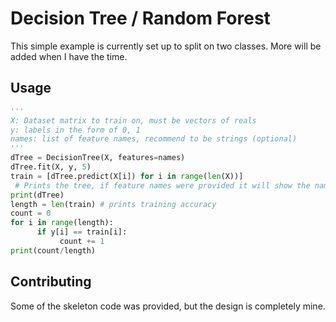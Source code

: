 # Decision Tree / Random Forest

This simple example is currently set up to split on two classes. More will be added when I have the time.

## Usage

```python
''' 
X: Dataset matrix to train on, must be vectors of reals
y: labels in the form of 0, 1
names: list of feature names, recommend to be strings (optional)
'''
dTree = DecisionTree(X, features=names)
dTree.fit(X, y, 5)
train = [dTree.predict(X[i]) for i in range(len(X))]
 # Prints the tree, if feature names were provided it will show the names of the splits
print(dTree)
length = len(train) # prints training accuracy 
count = 0
for i in range(length):
      if y[i] == train[i]:
           count += 1
print(count/length)
```

## Contributing
Some of the skeleton code was provided, but the design is completely mine.
